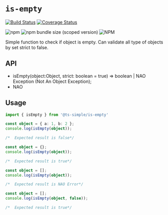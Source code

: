 # `is-empty`

<!-- START SHIELD -->
[![Build Status](https://travis-ci.org/silvelo/ts-simple.svg?branch=@ts-simple\is-empty@0.0.2)](https://travis-ci.org/silvelo/ts-simple?branch=@ts-simple\is-empty@0.0.2)
[![Coverage Status](https://coveralls.io/repos/github/silvelo/ts-simple/badge.svg?branch=@ts-simple\is-empty@0.0.2)](https://coveralls.io/github/silvelo/ts-simple?branch=@ts-simple\is-empty@0.0.2)
<!-- END SHIELD -->
![npm](https://img.shields.io/npm/dm/%40ts-simple%2Fis-empty.svg)
![npm bundle size (scoped version)](https://img.shields.io/bundlephobia/min/@ts-simple/is-empty.svg)
![NPM](https://img.shields.io/npm/l/@ts-simple/is-empty.svg)


Simple function to check if object is empty. Can validate all type of objects by set strict to false.


## API

* isEmpty(object:Object, strict: boolean = true) => boolean | NAO Exception (Not An Object Exception);
* NAO

## Usage

```ts
import { isEmpty } from '@ts-simple/is-empty'

const object = { a: 1, b: 2 };
console.log(isEmpty(object));

/*  Expected result is false*/

const object = {};
console.log(isEmpty(object));

/*  Expected result is true*/

const object = [];
console.log(isEmpty(object));

/*  Expected result is NAO Error*/

const object = [];
console.log(isEmpty(object, false));

/*  Expected result is true*/

```

